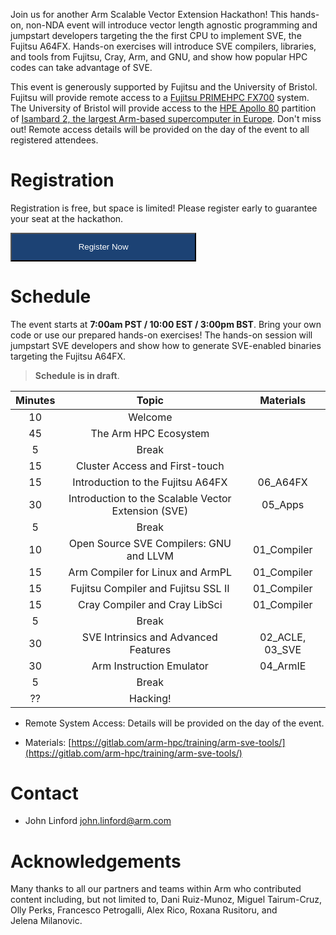 Join us for another Arm Scalable Vector Extension Hackathon!  This hands-on, non-NDA event will introduce vector length agnostic programming and jumpstart developers targeting the the first CPU to implement SVE, the Fujitsu A64FX.  Hands-on exercises will introduce SVE compilers, libraries, and tools from Fujitsu, Cray, Arm, and GNU, and show how popular HPC codes can take advantage of SVE.

This event is generously supported by Fujitsu and the University of Bristol.  Fujitsu will provide remote access to a [Fujitsu PRIMEHPC FX700](https://www.fujitsu.com/global/products/computing/servers/supercomputer/) system.  The University of Bristol will provide access to the [HPE Apollo 80](https://buy.hpe.com/us/en/servers/apollo-systems/apollo-80-system/apollo-80-system/hpe-apollo-80-system/p/1012970957) partition of [Isambard 2, the largest Arm-based supercomputer in Europe](https://insidehpc.com/2020/02/isambard-2-at-uk-met-office-to-be-largest-arm-supercomputer-in-europe/).  Don't miss out!  Remote access details will be provided on the day of the event to all registered attendees.

# Registration

Registration is free, but space is limited! Please register early to guarantee your seat at the hackathon. 

<a href="https://www.eventbrite.com/e/arm-sve-hackathon-registration-125147486501"><button class="btn" style="color: white; background-color: #1c4274; padding: 1em 8em 1em 8em;">Register Now</button></a>

# Schedule

The event starts at **7:00am PST / 10:00 EST / 3:00pm BST**.  Bring your own code or use our prepared hands-on exercises!  The hands-on session will jumpstart SVE developers and show how to generate SVE-enabled binaries targeting the Fujitsu A64FX.

> **Schedule is in draft**.  

Minutes | Topic                                               | Materials 
:-----: | :-------------------------------------------------: | :-------: 
     10 | Welcome                                             | 
     45 | The Arm HPC Ecosystem                               |
      5 | Break                                               |
     15 | Cluster Access and First-touch                      |
     15 | Introduction to the Fujitsu A64FX                   | 06_A64FX
     30 | Introduction to the Scalable Vector Extension (SVE) | 05_Apps
      5 | Break                                               |
     10 | Open Source SVE Compilers: GNU and LLVM             | 01_Compiler
     15 | Arm Compiler for Linux and ArmPL                    | 01_Compiler
     15 | Fujitsu Compiler and Fujitsu SSL II                 | 01_Compiler
     15 | Cray Compiler and Cray LibSci                       | 01_Compiler
      5 | Break                                               |
     30 | SVE Intrinsics and Advanced Features                | 02_ACLE, 03_SVE
     30 | Arm Instruction Emulator                            | 04_ArmIE
      5 | Break                                               |
     ?? | Hacking!                                            
          
 * Remote System Access: Details will be provided on the day of the event.

 * Materials: [https://gitlab.com/arm-hpc/training/arm-sve-tools/](https://gitlab.com/arm-hpc/training/arm-sve-tools/)

# Contact

 * John Linford <john.linford@arm.com>

# Acknowledgements

Many thanks to all our partners and teams within Arm who contributed content including, but not limited to, Dani Ruiz-Munoz, Miguel Tairum-Cruz, Olly Perks, Francesco Petrogalli, Alex Rico, Roxana Rusitoru, and Jelena Milanovic.

